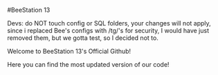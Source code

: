 #BeeStation 13


Devs: do NOT touch config or SQL folders, your changes will not apply, since i replaced Bee's configs with /tg/'s for security, I would have just removed them, but we gotta test, so I decided not to.


Welcome to BeeStation 13's Official Github!

Here you can find the most updated version of our code!

